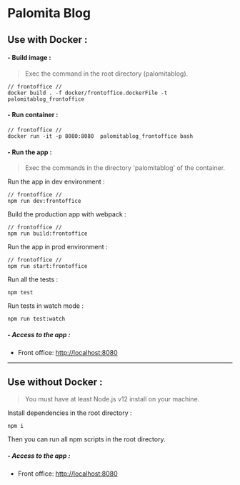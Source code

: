 # Palomita Blog

## Use with Docker :

#### - Build image :
>Exec the command in the root directory (palomitablog).

    // frontoffice //
    docker build . -f docker/frontoffice.dockerFile -t palomitablog_frontoffice

#### - Run container :
    // frontoffice //
    docker run -it -p 8080:8080  palomitablog_frontoffice bash

#### - Run the app :
>Exec the commands in the directory 'palomitablog' of the container.

Run the app in dev environment :
    
    // frontoffice //
    npm run dev:frontoffice

Build the production app with webpack :

    // frontoffice //
    npm run build:frontoffice

Run the app in prod environment :

    // frontoffice //
    npm run start:frontoffice

Run all the tests :
    
    npm test

Run tests in watch mode :

    npm run test:watch

##### - Access to the app :
* Front office:
 [http://localhost:8080](http://localhost:8080)

---
## Use without Docker :

>You must have at least Node.js v12 install on your machine.

Install dependencies in the root directory :

    npm i

Then you can run all npm scripts in the root directory.

##### - Access to the app :
* Front office:
 [http://localhost:8080](http://localhost:8080)